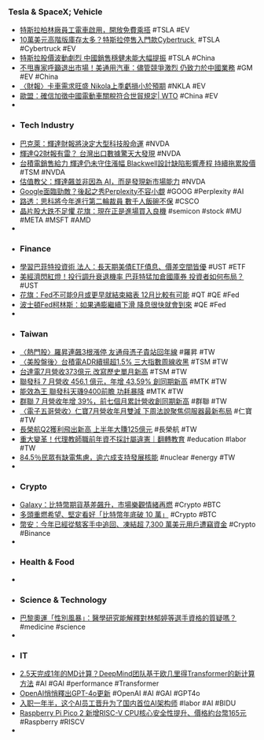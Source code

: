 ### Tesla & SpaceX; Vehicle
- [特斯拉柏林廠員工電車啟用，開放免費乘搭](https://technews.tw/2024/08/10/tesla-berlin-giga-train-officially-opens/) #TSLA #EV
- [10萬美元高階版庫存太多？特斯拉停售入門款Cybertruck ](https://news.cnyes.com/news/id/5678190) #TSLA #Cybertruck #EV
- [特斯拉股價波動劇烈 中國銷售穩健未能大幅提振](https://news.cnyes.com/news/id/5678124) #TSLA #China
- [不甩專家呼籲退出市場！美通用汽車：儘管競爭激烈 仍致力於中國業務](https://news.cnyes.com/news/id/5676236) #GM #EV #China
- [〈財報〉卡車需求旺盛 Nikola上季虧損小於預期](https://news.cnyes.com/news/id/5678027) #NKLA #EV
- [歐盟：確信加徵中國電動車關稅符合世貿規定| WTO](https://www.epochtimes.com/b5/24/8/10/n14308522.htm) #China #EV
-
- ### Tech Industry
- [巴克萊：輝達財報將決定大型科技股命運](https://m.cnyes.com/news/id/5678123) #NVDA
- [輝達Q2財報有雷？ 台灣出口數據驚天大發現](https://www.ctee.com.tw/news/20240809701081-430701) #NVDA
- [台積電銷售給力 輝達仍未守住漲幅 Blackwell設計缺陷影響產程 持續拖累股價](https://news.cnyes.com/news/id/5678139) #TSM #NVDA
- [估值教父：輝達飆並非因為 AI，而是發現新市場能力](https://finance.technews.tw/2024/08/09/nvidia-aswath-damodaran/) #NVDA
- [Google面臨勁敵？後起之秀Perplexity不容小覷](https://news.cnyes.com/news/id/5678057) #GOOG #Perplexity #AI
- [路透：思科將今年進行第二輪裁員 數千人飯碗不保](https://news.cnyes.com/news/id/5678083) #CSCO
- [晶片股大跌不足懼 花旗：現在正是進場買入良機](https://news.cnyes.com/news/id/5677616) #semicon #stock #MU #META #MSFT #AMD
-
- ### Finance
- [學習巴菲特投資術 法人：長天期美債ETF債息、價差空間皆優](https://news.cnyes.com/news/id/5677279) #UST #ETF
- [美經濟閃紅燈！投行調升衰退機率 巴菲特猛加倉國庫券 投資者如何布局？](https://news.cnyes.com/news/id/5678126) #UST
- [花旗：Fed不可能9月或更早就結束縮表 12月比較有可能](https://news.cnyes.com/news/id/5678140) #QT #QE #Fed
- [波士頓Fed柯林斯：如果通膨繼續下滑 降息很快就會到來](https://news.cnyes.com/news/id/5677983) #QE #Fed
-
- ### Taiwan
- [〈熱門股〉羅昇連飆3根漲停 友通母憑子貴站回年線](https://news.cnyes.com/news/id/5678175) #羅昇 #TW
- [〈美股盤後〉台積電ADR續揚超1.5% 三大指數周線收黑](https://news.cnyes.com/news/id/5678094) #TSM #TW
- [台達電7月營收373億元 改寫歷史單月新高](https://news.cnyes.com/news/id/5677880) #TSM #TW
- [聯發科 7 月營收 456.1 億元，年增 43.59% 創同期新高](https://finance.technews.tw/2024/08/09/mediateks-july-revenue-hit-a-new-high-for-the-same-period/) #MTK #TW
- [能效為王 聯發科天璣9400前瞻 功耗暴降](https://news.xfastest.com/mediatek/143323/mediatek-dimensity-9400-2/) #MTK #TW
- [群聯 7 月營收年增 39%，前七個月累計營收創同期新高](https://finance.technews.tw/2024/08/09/phisons-revenue-in-july-increased-39-year-on-year/) #群聯 #TW
- [〈電子五哥營收〉仁寶7月營收年月雙減 下周法說聚焦伺服器最新布局](https://news.cnyes.com/news/id/5677845) #仁寶 #TW
- [長榮航Q2獲利飛出新高 上半年大賺125億元](https://news.cnyes.com/news/id/5677690) #長榮航 #TW
- [重大變革！代理教師職前年資不採計屬違憲｜翻轉教育](https://flipedu.parenting.com.tw/article/009455) #education #labor #TW
- [84.5％民眾有缺電焦慮，逾六成支持發展核能](https://news.cnyes.com/news/id/5675183) #nuclear #energy #TW
-
- ### Crypto
- [Galaxy：比特幣期貨基差飆升，市場樂觀情緒再燃](https://news.cnyes.com/news/id/5678197) #Crypto #BTC
- [多頭重燃希望、堅定看好「比特幣年底破 10 萬」](https://blockcast.it/2024/08/09/bitcoin-bulls-revisit-100k-year-end-target/) #Crypto #BTC
- [幣安：今年已經從駭客手中追回、凍結超 7,300 萬美元用戶遭竊資金](https://www.blocktempo.com/binance-protect-73-million-usd-from-external-party/) #Crypto #Binance
-
- ### Health & Food
-
- ### Science & Technology
- [巴黎奧運「性別風暴」：醫學研究能解釋對林郁婷等選手資格的質疑嗎？](https://www.bbc.com/zhongwen/trad/world-69254813) #medicine #science
-
- ### IT
- [2.5天完成1年的MD计算？DeepMind团队基于欧几里得Transformer的新计算方法](https://www.jiqizhixin.com/articles/2024-08-09-8) #AI #GAI #performance #Transformer
- [OpenAI悄悄釋出GPT-4o更新](https://www.ithome.com.tw/news/164406) #OpenAI #AI #GAI #GPT4o
- [入职一年半，这个AI员工晋升为了国内首位AI架构师](https://www.jiqizhixin.com/articles/2024-08-08-8) #labor #AI #BIDU
- [Raspberry Pi Pico 2 新增RISC-V CPU核心安全性提升、價格約台幣165元](https://www.techbang.com/posts/117471-raspberry-pi-pico-2risc-v-cpu165) #Raspberry #RISCV
-